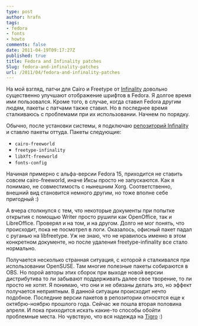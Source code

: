 ```yaml
---
type: post
author: hrafn
tags:
- fedora
- fonts
- howto
comments: false
date: 2011-04-19T09:17:27Z
published: true
title: Fedora and Infinality patches
Slug: fedora-and-infinality-patches
url: /2011/04/fedora-and-infinality-patches
---
```


На мой взгляд, патчи для Cairo и Freetype от [Infinality](http://www.infinality.net/blog/) довольно существенно улучшают отображение шрифтов в Fedora. Я долгое время ими пользовался. Кроме того, в случае, когда ставил Fedora другим людям, пакеты с патчами также ставил. Но в последнее время сталкиваюсь с проблемами при их использовании. Начнем по порядку.

Обычно, после установки системы, я подключаю [репозиторий Infinality](http://www.infinality.net/fedora/linux/) и ставлю пакеты оттуда. Пакеты следующие:

- `cairo-freeworld`
- `freetype-infinality`
- `libXft-freeworld`
- `fonts-config`

Начиная примерно с альфа-версии Fedora 15, приходится не ставить совсем cairo-freeworld, иначе Иксы просто не запускаются. Как я понимаю, не совместимость с нынешним Xorg. Соответственно, внешний вид становится немного другим, но тоже вполне себе пригодный :)

А вчера столкнулся с тем, что некоторые документы при попытке открытия с помощью Writer просто рушили как OpenOffice, так и LibreOffice. Проверял и на том, и на другом. Долго не мог понять, что происходит, пока не посмотрел в
логи. Оказалось, офисный пакет падал с руганью на libfreetype. Уж не знаю, что не нравилось именно в этом конкретном документе, но после удаления freetype-infinality все стало нормально.

Получается несколько странная ситуация, с которой я сталкивался при использовании OpenSUSE. Там многие полезные пакеты собираются в OBS. Но порой авторы этих сборок при выходе новой версии дистрибутива то ли забывают
поддерживать далее свое творение, то ли просто не хотят. Я понимаю, что они и не обязаны делать это, но эффект получается неприятным. В данной ситуации происходит нечто подобное. Последние версии пакетов в репозитории относятся
еще к октябрю-ноябрю прошлого года. Сейчас же пошла вторая половина апреля. И пока приходится искать какие-то способы обойти проблемные места. Но чувствую, что вся надежда на [Tigro](http://tigro.info/wp/) :)

